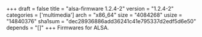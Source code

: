 +++
draft = false
title = "alsa-firmware 1.2.4-2"
version = "1.2.4-2"
categories = ['multimedia']
arch = "x86_64"
size = "4084268"
usize = "14840376"
sha1sum = "dec28936886add36241c41e795337d2edf5d6e50"
depends = "[]"
+++
Firmwares for ALSA.